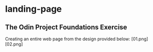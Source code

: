 # landing-page
## The Odin Project Foundations Exercise

Creating an entire web page from the design provided below:
[01.png]
[02.png]